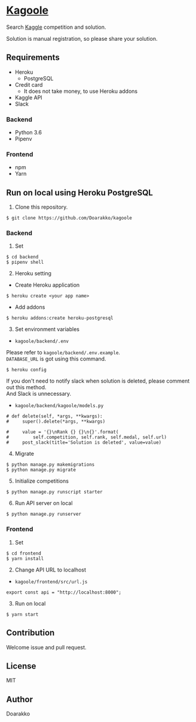 # [Kagoole](https://kagoole.herokuapp.com)
Search [Kaggle](https://www.kaggle.com) competition and solution.

Solution is manual registration, so please share your solution.

## Requirements
- Heroku
    - PostgreSQL
- Credit card
    - It does not take money, to use Heroku addons
- Kaggle API
- Slack

### Backend
- Python 3.6
- Pipenv

### Frontend
- npm
- Yarn

## Run on local using Heroku PostgreSQL
1. Clone this repository.
```
$ git clone https://github.com/Doarakko/kagoole
```

### Backend
1. Set
```
$ cd backend
$ pipenv shell
```

2. Heroku setting
- Create Heroku application
```
$ heroku create <your app name>
```
- Add addons
```
$ heroku addons:create heroku-postgresql
```

3. Set environment variables
- `kagoole/backend/.env`

Please refer to `kagoole/backend/.env.example`.  
`DATABASE_URL` is got using this command.
```
$ heroku config
```
If you don't need to notify slack when solution is deleted, please comment out this method.  
And Slack is unnecessary.
- `kagoole/backend/kagoole/models.py`
```
# def delete(self, *args, **kwargs):
#     super().delete(*args, **kwargs)

#     value = '{}\nRank {} {}\n{}'.format(
#         self.competition, self.rank, self.medal, self.url)
#     post_slack(title='Solution is deleted', value=value)
```

4. Migrate
```
$ python manage.py makemigrations
$ python manage.py migrate
```

5. Initialize competitions
```
$ python manage.py runscript starter
```

6. Run API server on local
```
$ python manage.py runserver
```



### Frontend
1. Set

```
$ cd frontend
$ yarn install
```

2. Change API URL to localhost
- `kagoole/frontend/src/url.js`
```
export const api = "http://localhost:8000";
``` 

3. Run on local
```
$ yarn start
```

## Contribution
Welcome issue and pull request.

## License
MIT

## Author
Doarakko

